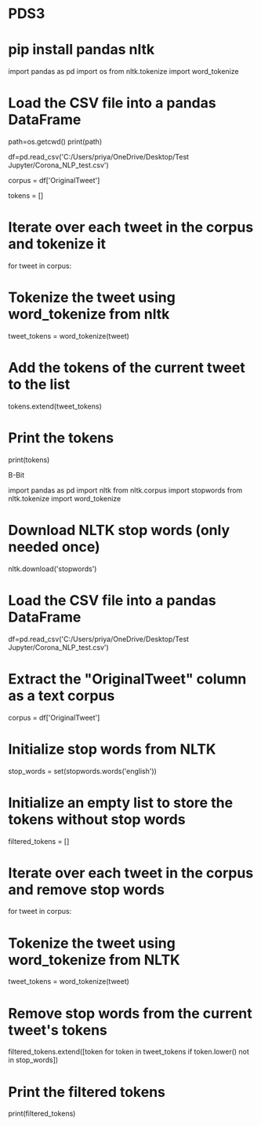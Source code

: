 # PDS3
# pip install pandas nltk
import pandas as pd
import os
from nltk.tokenize import word_tokenize

# Load the CSV file into a pandas DataFrame
path=os.getcwd()
print(path)

df=pd.read_csv('C:/Users/priya/OneDrive/Desktop/Test Jupyter/Corona_NLP_test.csv')

corpus = df['OriginalTweet']

tokens = []

# Iterate over each tweet in the corpus and tokenize it
for tweet in corpus:
  # Tokenize the tweet using word_tokenize from nltk
  tweet_tokens = word_tokenize(tweet)

# Add the tokens of the current tweet to the list
tokens.extend(tweet_tokens)

# Print the tokens
print(tokens)

B-Bit

import pandas as pd
import nltk
from nltk.corpus import stopwords
from nltk.tokenize import word_tokenize

# Download NLTK stop words (only needed once)
nltk.download('stopwords')

# Load the CSV file into a pandas DataFrame
df=pd.read_csv('C:/Users/priya/OneDrive/Desktop/Test Jupyter/Corona_NLP_test.csv')

# Extract the "OriginalTweet" column as a text corpus
corpus = df['OriginalTweet']

# Initialize stop words from NLTK
stop_words = set(stopwords.words('english'))

# Initialize an empty list to store the tokens without stop words
filtered_tokens = []

# Iterate over each tweet in the corpus and remove stop words
for tweet in corpus:
  # Tokenize the tweet using word_tokenize from NLTK
  tweet_tokens = word_tokenize(tweet)

# Remove stop words from the current tweet's tokens
filtered_tokens.extend([token for token in tweet_tokens if token.lower() not in stop_words])

# Print the filtered tokens
print(filtered_tokens)
